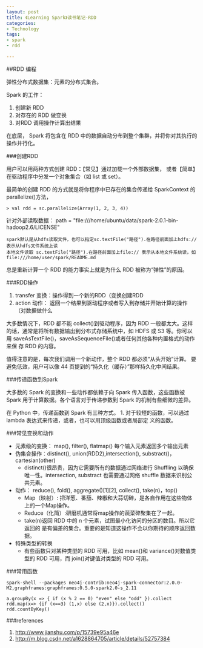 ```yaml
---
layout: post
title: 《Learning Spark》读书笔记-RDD
categories: 
- Technology
tags:
- spark
- rdd

---
```


##RDD 编程

弹性分布式数据集：元素的分布式集合。

Spark 的工作：
1. 创建新 RDD
2. 对存在的 RDD 做变换
3. 对RDD 调用操作计算出结果

在底层， Spark 将包含在 RDD 中的数据自动分布到整个集群，并将你对其执行的操作并行化。

 <!--more-->

###创建RDD

用户可以用两种方式创建 RDD：【常见】通过加载一个外部数据集， 或者【简单】在驱动程序中分发一个对象集合（如 list 或 set）。

最简单的创建 RDD 的方式就是将你程序中已存在的集合传递给 SparkContext 的 parallelize()方法，

    > val rdd = sc.parallelize(Array(1, 2, 3, 4))

针对外部读取数据： path = "file:///home/ubuntu/data/spark-2.0.1-bin-hadoop2.6/LICENSE"

    spark默认是从hdfs读取文件，也可以指定sc.textFile("路径").在路径前面加上hdfs://表示从hdfs文件系统上读
    本地文件读取 sc.textFile("路径").在路径前面加上file:// 表示从本地文件系统读，如file:///home/user/spark/README.md


总是重新计算一个 RDD 的能力事实上就是为什么 RDD 被称为“弹性”的原因。

###RDD操作

1. transfer 变换：操作得到一个新的RDD（变换创建RDD
2. action 动作： 返回一个结果到驱动程序或者写入到存储并开始计算的操作（对数据做什么

大多数情况下，RDD 都不能 collect()到驱动程序，因为 RDD 一般都太大。这样 的话，通常是将所有数据输出到分布式存储系统中，如 HDFS 或 S3 等。你可以 用 saveAsTextFile()，saveAsSequenceFile()或者任何其他各种内置格式的动作来保 存 RDD 的内容。

值得注意的是，每次我们调用一个新动作，整个 RDD 都必须“从头开始”计算。 要避免低效，用户可以像 44 页提到的“持久化（缓存）”那样持久化中间结果。


###传递函数到Spark

大多数的 Spark 的变换和一些动作都依赖于向 Spark 传入函数，这些函数被 Spark 用于计算数据。各个语言对于传递参数到 Spark 的机制有些细微的差异。

在 Python 中，传递函数到 Spark 有三种方式。
    1. 对于较短的函数，可以通过 lambda 表达式来传递，或者，也可以用顶级函数或者局部定 义的函数。




###常见变换和动作

* 元素级的变换： map(), filter(), flatmap() 每个输入元素返回多个输出元素
* 伪集合操作：distinct(), union(RDD2),intersection(), substract()，cartesian(other)
    - distinct()很昂贵，因为它需要所有的数据通过网络进行 Shuffling 以确保唯一性。intersection, substract 也需要通过网络 shuffle 数据来识别公共元素。
* 动作： reduce(), fold(), aggregate()[1][2], collect(), take(n)，top()
    - Map（映射）: 把洋葱、番茄、辣椒和大蒜切碎，是各自作用在这些物体上的一个Map操作。
    - Reduce（化简）:研磨机通常将map操作的蔬菜碎聚集在了一起。
    - take(n)返回 RDD 中的 n 个元素，试图最小化访问的分区的数目。所以它返回的
是有偏差的集合。重要的是知道这操作不会以你期待的顺序返回数据。
* 特殊类型的转换
    - 有些函数只对某种类型的 RDD 可用，比如 mean()和 variance()对数值类型的 RDD
可用，而 join()对键值对类型的 RDD 可用。


###常用函数

    spark-shell --packages neo4j-contrib:neo4j-spark-connector:2.0.0-M2,graphframes:graphframes:0.5.0-spark2.0-s_2.11

    a.groupBy(x => { if (x % 2 == 0) "even" else "odd" }).collect
    rdd.map(x=> {if (x==3) (1,x) else (2,x)}).collect()
    rdd.countByKey()

    
###references
1. http://www.jianshu.com/p/15739e95a46e
2. http://m.blog.csdn.net/a1628864705/article/details/52757384

